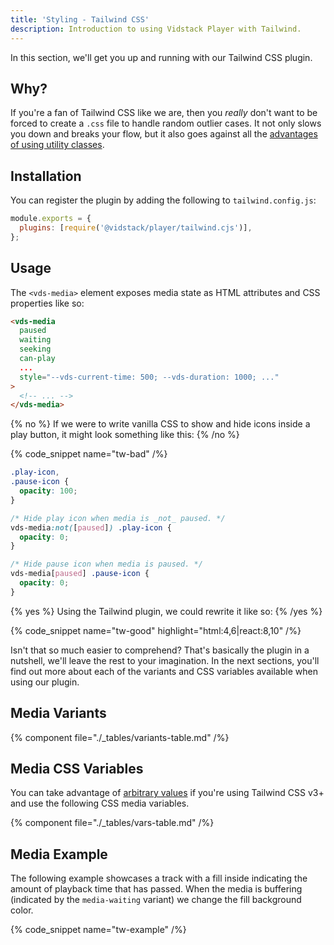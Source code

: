 ```yaml
---
title: 'Styling - Tailwind CSS'
description: Introduction to using Vidstack Player with Tailwind.
---
```


In this section, we'll get you up and running with our Tailwind CSS plugin.

## Why?

If you're a fan of Tailwind CSS like we are, then you _really_ don't want to be forced to create
a `.css` file to handle random outlier cases. It not only slows you down and breaks your flow,
but it also goes against all the
[advantages of using utility classes](https://adamwathan.me/css-utility-classes-and-separation-of-concerns).

## Installation

You can register the plugin by adding the following to `tailwind.config.js`:

```js {% title="tailwind.config.js" copyHighlight=true highlight="2" %}
module.exports = {
  plugins: [require('@vidstack/player/tailwind.cjs')],
};
```

## Usage

The `<vds-media>` element exposes media state as HTML attributes and CSS properties like so:

```html
<vds-media
  paused
  waiting
  seeking
  can-play
  ...
  style="--vds-current-time: 500; --vds-duration: 1000; ..."
>
  <!-- ... -->
</vds-media>
```

{% no %}
If we were to write vanilla CSS to show and hide icons inside a play button, it might look
something like this:
{% /no %}

{% code_snippet name="tw-bad" /%}

```css
.play-icon,
.pause-icon {
  opacity: 100;
}

/* Hide play icon when media is _not_ paused. */
vds-media:not([paused]) .play-icon {
  opacity: 0;
}

/* Hide pause icon when media is paused. */
vds-media[paused] .pause-icon {
  opacity: 0;
}
```

{% yes %}
Using the Tailwind plugin, we could rewrite it like so:
{% /yes %}

{% code_snippet name="tw-good" highlight="html:4,6|react:8,10" /%}

Isn't that so much easier to comprehend? That's basically the plugin in a nutshell,
we'll leave the rest to your imagination. In the next sections, you'll find out more about
each of the variants and CSS variables available when using our plugin.

## Media Variants

{% component file="./_tables/variants-table.md" /%}

## Media CSS Variables

You can take advantage of [arbitrary values](https://tailwindcss.com/docs/adding-custom-styles#using-arbitrary-values)
if you're using Tailwind CSS v3+ and use the following CSS media variables.

{% component file="./_tables/vars-table.md" /%}

## Media Example

The following example showcases a track with a fill inside indicating the amount of
playback time that has passed. When the media is buffering (indicated by the `media-waiting` variant)
we change the fill background color.

{% code_snippet name="tw-example" /%}
